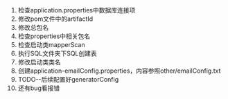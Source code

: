 1.  检查application.properties中数据库连接项
1.  修改pom文件中的artifactId
1.  修改总包名
1.  检查properties中相关包名
1.  检查启动类mapperScan
1.  执行SQL文件夹下SQL创建表
1.  修改启动类类名
1.  创建application-emailConfig.properties，内容参照other/emailConfig.txt
1.  TODO--后续配置好generatorConfig
1.  还有bug看报错
